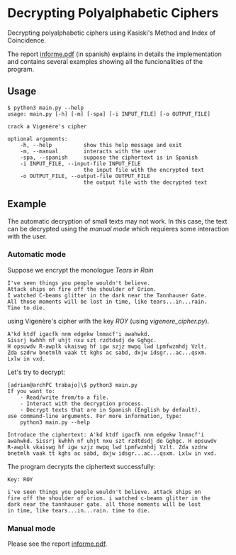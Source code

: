 # Decrypting Polyalphabetic Ciphers

Decrypting polyalphabetic ciphers using Kasiski's Method and Index of Coincidence.

The report [informe.pdf](../blob/master/informe.pdf) (in spanish) explains in details the implementation and contains several examples showing all the funcionalities of the program.

## Usage

    $ python3 main.py --help
    usage: main.py [-h] [-m] [-spa] [-i INPUT_FILE] [-o OUTPUT_FILE]

    crack a Vigenère's cipher

    optional arguments:
        -h, --help          show this help message and exit
        -m, --manual        interacts with the user
        -spa, --spanish     suppose the ciphertext is in Spanish
        -i INPUT_FILE, --input-file INPUT_FILE
                            the input file with the encrypted text
        -o OUTPUT_FILE, --output-file OUTPUT_FILE
                            the output file with the decrypted text


## Example

The automatic decryption of small texts may not work. In this case, the text can be decrypted using the *manual mode* which requieres some interaction with the user.


### Automatic mode

Suppose we encrypt the monologue *Tears in Rain*

    I've seen things you people wouldn't believe.
    Attack ships on fire off the shoulder of Orion.
    I watched C-beams glitter in the dark near the Tannhauser Gate.
    All those moments will be lost in time, like tears...in...rain.
    Time to die.


using Vigenère's cipher with the key *ROY* (using *vigenere_cipher.py*).

    A'kd ktdf igacfk nnm edgekw lnmacf'i awahwkd.
    Sissrj kwhhh nf uhjt nxu szt rzdtdsdj de Gghgc.
    H opsuwdv R-awplk vkaiswg hf igw szjz mwpq lwd Lpmfwzmhdj Vzlt.
    Zda szdrw bnetmlh vaak tt kghs ac sabd, dxjw idsgr...ac...qsxm.
    Lxlw in vxd.


Let's try to decrypt:

    [adrian@archPC trabajo]\$ python3 main.py
    If you want to:
        - Read/write from/to a file.
        - Interact with the decryption process.
        - Decrypt texts that are in Spanish (English by default).
    use command-line arguments. For more information, type:
        python3 main.py --help

    Introduce the ciphertext: A'kd ktdf igacfk nnm edgekw lnmacf'i
    awahwkd. Sissrj kwhhh nf uhjt nxu szt rzdtdsdj de Gghgc. H opsuwdv
    R-awplk vkaiswg hf igw szjz mwpq lwd Lpmfwzmhdj Vzlt. Zda szdrw
    bnetmlh vaak tt kghs ac sabd, dxjw idsgr...ac...qsxm. Lxlw in vxd.


The program decrypts the ciphertext successfully:

    Key: ROY

    i've seen things you people wouldn't believe. attack ships on
    fire off the shoulder of orion. i watched c-beams glitter in the
    dark near the tannhauser gate. all those moments will be lost
    in time, like tears...in...rain. time to die.


### Manual mode

Please see the report [informe.pdf](../blob/master/informe.pdf).
